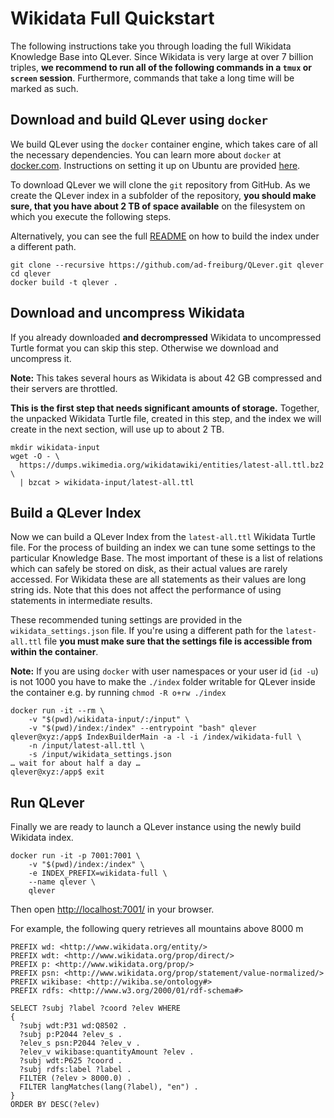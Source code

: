 # Wikidata Full Quickstart

The following instructions take you through loading the full Wikidata Knowledge
Base into QLever. Since Wikidata is very large at over 7 billion triples, **we
recommend to run all of the following commands in a `tmux` or `screen` session**.
Furthermore, commands that take a long time will be marked as such.

## Download and build QLever using `docker`

We build QLever using the `docker` container engine, which takes care of all the
necessary dependencies. You can learn more about `docker` at
[docker.com](https://www.docker.com).
Instructions on setting it up on Ubuntu are provided
[here](https://docs.docker.com/install/linux/docker-ce/ubuntu/).

To download QLever we will clone the `git` repository from GitHub. As we create
the QLever index in a subfolder of the repository, **you should make sure, that
you have about 2 TB of space available** on the filesystem on which you execute
the following steps.

Alternatively, you can see the full
[README](https://github.com/ad-freiburg/QLever#building-the-index) on how to
build the index under a different path.

    git clone --recursive https://github.com/ad-freiburg/QLever.git qlever
    cd qlever
    docker build -t qlever .

## Download and uncompress Wikidata

If you already downloaded **and decrompressed** Wikidata to uncompressed Turtle
format you can skip this step. Otherwise we download and uncompress it.

**Note:** This takes several hours as Wikidata is about 42 GB compressed and
their servers are throttled.

**This is the first step that needs significant amounts of storage.**
Together, the unpacked Wikidata Turtle file, created in this step, and the index
we will create in the next section, will use up to about 2 TB.

    mkdir wikidata-input
    wget -O - \
      https://dumps.wikimedia.org/wikidatawiki/entities/latest-all.ttl.bz2 \
      | bzcat > wikidata-input/latest-all.ttl

## Build a QLever Index

Now we can build a QLever Index from the `latest-all.ttl` Wikidata Turtle file.
For the process of building an index we can tune some settings to the particular
Knowledge Base. The most important of these is a list of relations which can safely be
stored on disk, as their actual values are rarely accessed. For Wikidata these
are all statements as their values are long string ids. Note that this does not
affect the performance of using statements in intermediate results.

These recommended tuning settings are provided in the `wikidata_settings.json`
file.  If you're using a different path for the `latest-all.ttl` file
**you must make sure that the settings file is accessible from within the
container**.

**Note:** If you are using `docker` with user namespaces or your user id (`id
-u`) is not 1000 you have to make the `./index` folder writable for QLever
inside the container e.g. by running `chmod -R o+rw ./index`

    docker run -it --rm \
        -v "$(pwd)/wikidata-input/:/input" \
        -v "$(pwd)/index:/index" --entrypoint "bash" qlever
    qlever@xyz:/app$ IndexBuilderMain -a -l -i /index/wikidata-full \
        -n /input/latest-all.ttl \
        -s /input/wikidata_settings.json
    … wait for about half a day …
    qlever@xyz:/app$ exit

## Run QLever

Finally we are ready to launch a QLever instance using the newly build Wikidata
index.

    docker run -it -p 7001:7001 \
        -v "$(pwd)/index:/index" \
        -e INDEX_PREFIX=wikidata-full \
        --name qlever \
        qlever

Then open [http://localhost:7001/](http://localhost:7001/) in your browser.

For example, the following query retrieves all mountains above 8000 m

    PREFIX wd: <http://www.wikidata.org/entity/>
    PREFIX wdt: <http://www.wikidata.org/prop/direct/>
    PREFIX p: <http://www.wikidata.org/prop/>
    PREFIX psn: <http://www.wikidata.org/prop/statement/value-normalized/>
    PREFIX wikibase: <http://wikiba.se/ontology#>
    PREFIX rdfs: <http://www.w3.org/2000/01/rdf-schema#>

    SELECT ?subj ?label ?coord ?elev WHERE
    {
      ?subj wdt:P31 wd:Q8502 .
      ?subj p:P2044 ?elev_s .
      ?elev_s psn:P2044 ?elev_v .
      ?elev_v wikibase:quantityAmount ?elev .
      ?subj wdt:P625 ?coord .
      ?subj rdfs:label ?label .
      FILTER (?elev > 8000.0) .
      FILTER langMatches(lang(?label), "en") .
    }
    ORDER BY DESC(?elev)
